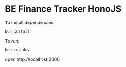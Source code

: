 # BE Finance Tracker HonoJS

To install dependencies:

```sh
bun install
```

To run:

```sh
bun run dev
```

open http://localhost:3000
